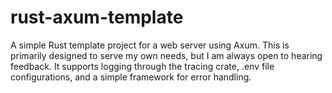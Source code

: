 # rust-axum-template

A simple Rust template project for a web server using Axum. This is primarily designed to serve my own needs, but I am always open to hearing feedback. It supports logging through the tracing crate, 
.env file configurations, and a simple framework for error handling.
